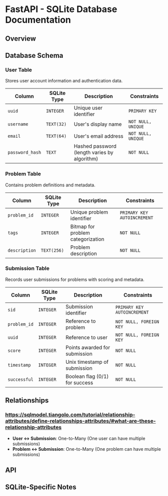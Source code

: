 # FastAPI - SQLite Database Documentation

## Overview

## Database Schema

### User Table
Stores user account information and authentication data.

| Column | SQLite Type | Description | Constraints |
|--------|-------------|-------------|-------------|
| `uuid` | `INTEGER` | Unique user identifier | `PRIMARY KEY` |
| `username` | `TEXT(32)` | User's display name | `NOT NULL, UNIQUE` |
| `email` | `TEXT(64)` | User's email address | `NOT NULL, UNIQUE` |
| `password_hash` | `TEXT` | Hashed password (length varies by algorithm) | `NOT NULL` |

### Problem Table
Contains problem definitions and metadata.

| Column | SQLite Type | Description | Constraints |
|--------|-------------|-------------|-------------|
| `problem_id` | `INTEGER` | Unique problem identifier | `PRIMARY KEY AUTOINCREMENT` |
| `tags` | `INTEGER` | Bitmap for problem categorization | `NOT NULL` |
| `description` | `TEXT(256)` | Problem description | `NOT NULL` |

### Submission Table
Records user submissions for problems with scoring and metadata.

| Column | SQLite Type | Description | Constraints |
|--------|-------------|-------------|-------------|
| `sid` | `INTEGER` | Submission identifier | `PRIMARY KEY AUTOINCREMENT` |
| `problem_id` | `INTEGER` | Reference to problem | `NOT NULL, FOREIGN KEY` |
| `uuid` | `INTEGER` | Reference to user | `NOT NULL, FOREIGN KEY` |
| `score` | `INTEGER` | Points awarded for submission | `NOT NULL` |
| `timestamp` | `INTEGER` | Unix timestamp of submission | `NOT NULL` |
| `successful` | `INTEGER` | Boolean flag (0/1) for success | `NOT NULL` |

## Relationships
### https://sqlmodel.tiangolo.com/tutorial/relationship-attributes/define-relationships-attributes/#what-are-these-relationship-attributes

- **User ↔ Submission**: One-to-Many (One user can have multiple submissions)
- **Problem ↔ Submission**: One-to-Many (One problem can have multiple submissions)


## API

## SQLite-Specific Notes


